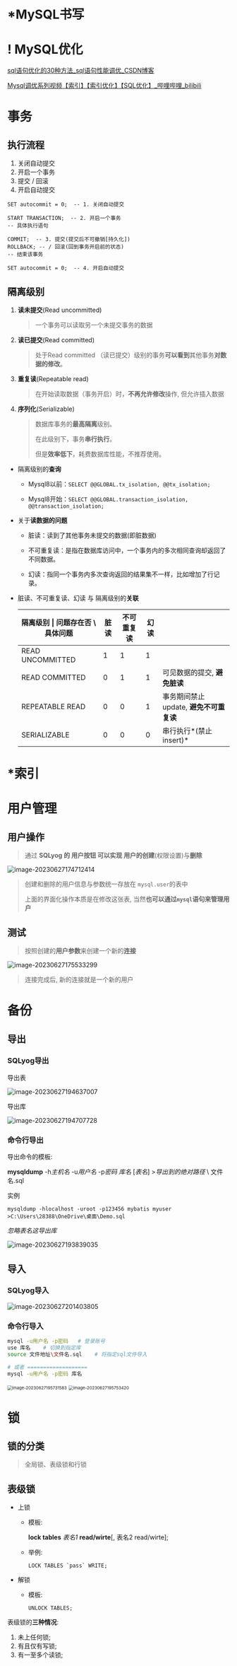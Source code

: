 # *MySQL书写



# ! MySQL优化

[ sql语句优化的30种方法_sql语句性能调优_CSDN博客](https://blog.csdn.net/i_am_xiaobai/article/details/123414261?ops_request_misc=%7B%22request%5Fid%22%3A%22168794482416800192243237%22%2C%22scm%22%3A%2220140713.130102334..%22%7D&request_id=168794482416800192243237&biz_id=0&utm_medium=distribute.pc_search_result.none-task-blog-2~all~sobaiduend~default-1-123414261-null-null.142^v88^control_2,239^v2^insert_chatgpt&utm_term=sql语句调优&spm=1018.2226.3001.4187)

[Mysql调优系列视频【索引】【索引优化】【SQL优化】_哔哩哔哩_bilibili](https://www.bilibili.com/video/BV1Ph4y137x5/?spm_id_from=333.1007.top_right_bar_window_history.content.click)



# 事务

## 执行流程

1. 关闭自动提交
1. 开启一个事务
1. 提交 / 回滚
1. 开启自动提交

```mysql
SET autocommit = 0;  -- 1. 关闭自动提交

START TRANSACTION;  -- 2. 开启一个事务
-- 具体执行语句

COMMIT;  -- 3. 提交(提交后不可撤销[持久化])
ROLLBACK; -- / 回滚(回到事务开启前的状态)
-- 结束该事务

SET autocommit = 0;  -- 4. 开启自动提交
```





## 隔离级别

1. **读未提交**(Read uncommitted)

    > 一个事务可以读取另一个未提交事务的数据

1. **读已提交**(Read committed)

    > 处于Read committed （读已提交）级别的事务**可以看到**其他事务**对数据的修改**。

1. **重复读**(Repeatable read)

    > 在开始读取数据（事务开启）时，**不再允许修改**操作, 但允许插入数据

1. **序列化**(Serializable)

    > 数据库事务的**最高隔离**级别。
    >
    > 在此级别下，事务**串行执行**。
    >
    > 但是**效率低下**，耗费数据库性能，不推荐使用。



+ 隔离级别的**查询**

    + Mysql8以前：`SELECT @@GLOBAL.tx_isolation, @@tx_isolation;`

    + Mysql8开始：`SELECT @@GLOBAL.transaction_isolation, @@transaction_isolation;`

+ 关于**读数据的问题**

    + 脏读：读到了其他事务未提交的数据(即脏数据)

    + 不可重复读：是指在数据库访问中，一个事务内的多次相同查询却返回了不同数据。

    + 幻读：指同一个事务内多次查询返回的结果集不一样，比如增加了行记录。

+ 脏读、不可重复读、幻读 与 隔离级别的**关联**

    | 隔离级别 \| 问题存在否 \ 具体问题 | 脏读 | 不可重复读 | 幻读 |                                        |
    | --------------------------------- | ---- | ---------- | ---- | -------------------------------------- |
    | READ UNCOMMITTED                  | 1    | 1          | 1    |                                        |
    | READ COMMITTED                    | 0    | 1          | 1    | 可见数据的提交,  **避免脏读**          |
    | REPEATABLE READ                   | 0    | 0          | 1    | 事务期间禁止update, **避免不可重复读** |
    | SERIALIZABLE                      | 0    | 0          | 0    | 串行执行*(禁止insert)*                 |



# *索引



# 用户管理

## 用户操作

> 通过 **SQLyog **的 **用户**按钮 可以实现 用户的**创建**(权限设置)与**删除**

![image-20230627174712414](./image-20230627174712414.png)

> 创建和删除的用户信息与参数统一存放在 `mysql.user`的表中
>
> 上面的界面化操作本质是在修改这张表, 当然**也可以通过`mysql`语句来管理用户**

## 测试

> 按照创建的**用户参数**来创建一个新的**连接**

![image-20230627175533299](./image-20230627175533299.png)

> 连接完成后, 新的连接就是一个新的用户



# 备份

## 导出

### SQLyog导出

导出表

![image-20230627194637007](./image-20230627194637007.png)

导出库

![image-20230627194707728](./image-20230627194707728.png)	



### 命令行导出

导出命令的模板:

**mysqldump**  -h*主机名*  -u*用户名*  -p*密码*  *库名*  [*表名*]  >*导出到的绝对路径* \ 文件名.sql 

实例

`mysqldump -hlocalhost -uroot -p123456 mybatis myuser >C:\Users\28388\OneDrive\桌面\Demo.sql`

*忽略表名这导出库*

![image-20230627193839035](./image-20230627193839035.png)



## 导入

### SQLyog导入

![image-20230627201403805](./image-20230627201403805.png)



### 命令行导入

```bash
mysql -u用户名 -p密码   # 登录账号
use 库名    # 切换到指定库
source 文件地址\文件名.sql    # 将指定sql文件导入

# 或者 ===================
mysql -u用户名 -p密码 库名 
```

<img src="./image-20230627195731583.png" alt="image-20230627195731583" style="zoom: 67%;" />

<img src="./image-20230627195753420.png" alt="image-20230627195753420" style="zoom: 67%;" />



# 锁

## 锁的分类

> 全局锁、表级锁和行锁



## 表级锁

+ 上锁

    + 模板:

        **lock tables** *表名1* **read/wirte**[, 表名2 read/wirte];

    + 举例: 

        ```mysql
        LOCK TABLES `pass` WRITE;
        ```

+ 解锁

    + 模板:

        ```mysql
        UNLOCK TABLES;
        ```

表级锁的**三种情况**:

1. 未上任何锁;
1. 有且仅有写锁;
1. 有一至多个读锁;


